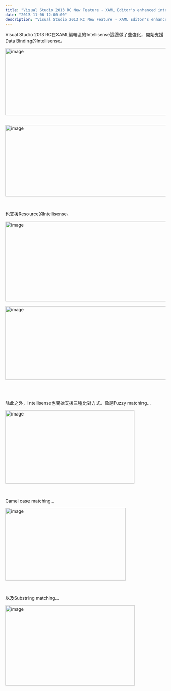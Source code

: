 ```yaml
---
title: "Visual Studio 2013 RC New Feature - XAML Editor's enhanced intelliSense"
date: "2013-11-06 12:00:00"
description: "Visual Studio 2013 RC New Feature - XAML Editor's enhanced intelliSense"
---
```


<p>Visual Studio 2013 RC在XAML編輯區的Intellisense這邊做了些強化，開始支援Data Binding的Intellisense。</p>  <p><img title="image" style="border-top: 0px; border-right: 0px; border-bottom: 0px; border-left: 0px; display: inline" border="0" alt="image" src="\images\posts0e2854d-96cf-4c86-ac13-04bfa000dac4\image_thumb_9.png" width="530" height="210" /></a> </p>  <p><a href="http://files.dotblogs.com.tw/larrynung/1310/VisualStudio2013RCNewFeatureXAMLEditorsG_91D9/image_8.png"><img title="image" style="border-top: 0px; border-right: 0px; border-bottom: 0px; border-left: 0px; display: inline" border="0" alt="image" src="\images\posts0e2854d-96cf-4c86-ac13-04bfa000dac4\image_thumb_3.png" width="514" height="224" /></a> </p>  <p> </p>  <p>也支援Resource的Intellisense。</p>  <p><a href="http://files.dotblogs.com.tw/larrynung/1310/VisualStudio2013RCNewFeatureXAMLEditorsG_91D9/image_4.png"><img title="image" style="border-top: 0px; border-right: 0px; border-bottom: 0px; border-left: 0px; display: inline" border="0" alt="image" src="\images\posts0e2854d-96cf-4c86-ac13-04bfa000dac4\image_thumb_1.png" width="602" height="252" /></a> </p>  <p><a href="http://files.dotblogs.com.tw/larrynung/1310/VisualStudio2013RCNewFeatureXAMLEditorsG_91D9/image_6.png"><img title="image" style="border-top: 0px; border-right: 0px; border-bottom: 0px; border-left: 0px; display: inline" border="0" alt="image" src="\images\posts0e2854d-96cf-4c86-ac13-04bfa000dac4\image_thumb_2.png" width="671" height="232" /></a> </p>  <p> </p>  <p>除此之外，Intellisense也開始支援三種比對方式。像是Fuzzy matching...</p>  <p><a href="http://files.dotblogs.com.tw/larrynung/1310/VisualStudio2013RCNewFeatureXAMLEditorsG_91D9/image_14.png"><img title="image" style="border-top: 0px; border-right: 0px; border-bottom: 0px; border-left: 0px; display: inline" border="0" alt="image" src="\images\posts0e2854d-96cf-4c86-ac13-04bfa000dac4\image_thumb_6.png" width="406" height="230" /></a> </p>  <p> </p>  <p>Camel case matching...</p>  <p><a href="http://files.dotblogs.com.tw/larrynung/1310/VisualStudio2013RCNewFeatureXAMLEditorsG_91D9/image_16.png"><img title="image" style="border-top: 0px; border-right: 0px; border-bottom: 0px; border-left: 0px; display: inline" border="0" alt="image" src="\images\posts0e2854d-96cf-4c86-ac13-04bfa000dac4\image_thumb_7.png" width="378" height="228" /></a> </p>  <p> </p>  <p>以及Substring matching...</p>  <p><a href="http://files.dotblogs.com.tw/larrynung/1310/VisualStudio2013RCNewFeatureXAMLEditorsG_91D9/image_18.png"><img title="image" style="border-top: 0px; border-right: 0px; border-bottom: 0px; border-left: 0px; display: inline" border="0" alt="image" src="\images\posts0e2854d-96cf-4c86-ac13-04bfa000dac4\image_thumb_8.png" width="407" height="252" /></p>
